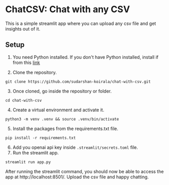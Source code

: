 # ChatCSV: Chat with any CSV
This is a simple streamlit app where you can upload any csv file and get insights out of it.

## Setup 
1. You need Python installed. If you don't have Python installed, install if from this [link](https://www.python.org/downloads/)

2. Clone the repository. 
```
git clone https://github.com/sudarshan-koirala/chat-with-csv.git
```

3. Once cloned, go inside the repository or folder.
```
cd chat-with-csv
```

4. Create a virtual environment and activate it.
```
python3 -m venv .venv && source .venv/bin/activate
```

5. Install the packages from the requirements.txt file.
```
pip install -r requirements.txt
```
6. Add you openai api key inside `.streamlit/secrets.toml` file.
7. Run the streamlit app.
```
streamlit run app.py
```

After running the streamlit command, you should now be able to access the app at http://localhost:8501/. Upload the csv file and happy chatting.